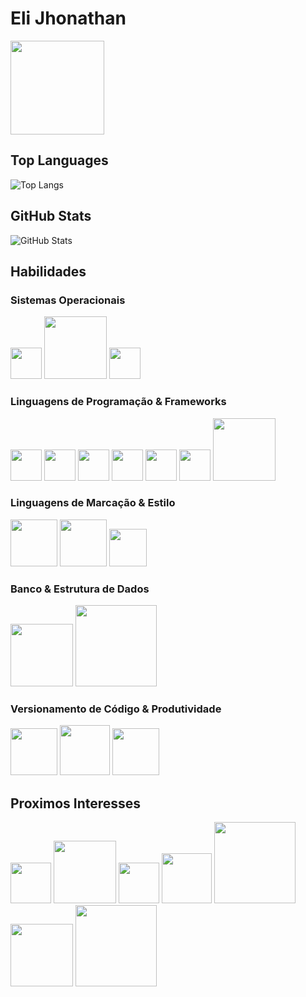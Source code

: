 # Eli Jhonathan
<a href="https://www.linkedin.com/in/eli-jhonathan-577a181a3/" target="_blank">
<img width="150px" src="https://th.bing.com/th/id/R.ef2f3c0ea2d1116f00a5bc56b8c066ce?rik=GYaDoFewrbjMYA&riu=http%3a%2f%2f1000marcas.net%2fwp-content%2fuploads%2f2020%2f01%2fLogo-Linkedin.png&ehk=S4bpGdTYO0hvPM28u%2bFMX4ma7sBWXFdx85iEGZWSx1I%3d&risl=&pid=ImgRaw&r=0">
</a>

## Top Languages
![Top Langs](https://github-readme-stats-git-masterrstaa-rickstaa.vercel.app/api/top-langs/?username=elijhonathan&layout=compact&bg_color=000&border_color=00FF00&title_color=A020F0&text_color=FFF)

## GitHub Stats
![GitHub Stats](https://github-readme-stats.vercel.app/api?username=elijhonathan&theme=highcontrast&bg_color=000&border_color=00FF00&show_icons=true&icon_color=00FF00&title_color=A020F0&text_color=FF6347)

## Habilidades

### Sistemas Operacionais
<span>
<img width="50px" src="https://th.bing.com/th/id/R.087592d687f2b81f5d8e0560eac9c106?rik=JOLI%2bzvaRIXDgA&riu=http%3a%2f%2fwww.pngall.com%2fwp-content%2fuploads%2f2%2fWindows-Logo-PNG-Images.png&ehk=noVcICuMo3s8pUnPsTRXyyBMfkH8NOopcBvXjZewrPA%3d&risl=&pid=ImgRaw&r=0">
<img width="100px" src="https://logosmarcas.net/wp-content/uploads/2020/09/Linux-Simbolo.png">
<img width="50px" src="https://th.bing.com/th/id/R.15539ff92ba466e78223b4a29c06fc12?rik=Li2RmtQHbxt7HQ&pid=ImgRaw&r=0"></span><br>

### Linguagens de Programação & Frameworks
<span>
<img width="50px" src="https://www.pngkit.com/png/full/101-1010012_download-png.png">
<img width="50px" src="https://www.pngkit.com/png/full/534-5342172_c-language-course-c-logo.png">
<img width="50px" src="https://seeklogo.com/images/C/c-logo-A44DB3D53C-seeklogo.com.png">
<img width="50px" src="https://brandslogos.com/wp-content/uploads/images/large/python-logo.png">
<img width="50px" src="https://upload.wikimedia.org/wikipedia/commons/6/6a/JavaScript-logo.png">
<img width="50px" src="https://www.senet.nl/wp-content/uploads/2021/03/NET_Logo.png">
<img width="100px" src="https://download.logo.wine/logo/Node.js/Node.js-Logo.wine.png"> 
</span>

### Linguagens de Marcação & Estilo
<span>
<img width="75px" src="https://th.bing.com/th/id/OIP.plSzXcrnJe39y9-UZqu1gwHaEj?rs=1&pid=ImgDetMain">
<img width="75px" src="https://th.bing.com/th/id/R.cae1b4f6b223fe5a7bb712b680cffa67?rik=DpBcDgsVsaTpvQ&riu=http%3a%2f%2fassets.stickpng.com%2fthumbs%2f5847f5bdcef1014c0b5e489c.png&ehk=ce9Og%2fYuXZic%2fTWR15NzqGIfTXj2rnuAd3m00U%2fIAWU%3d&risl=&pid=ImgRaw&r=0">
<img width="60px" src="https://logospng.org/download/css-3/logo-css-3-2048.png">
</span>

### Banco & Estrutura de Dados
<span>
<img width="100px" src="https://brandslogos.com/wp-content/uploads/images/large/mysql-logo-1.png">
<img width="130px" src="https://logodix.com/logo/1593265.png">
</span>

### Versionamento de Código & Produtividade
<span>
<img width="75px" src="https://icon-library.com/images/github-icon-white/github-icon-white-6.jpg">
<img width="80px" src="https://www.sensioffice.com/expertise/git/git-001-v01-red-1000x750.png">
<img width="75px" src="https://upload.wikimedia.org/wikipedia/commons/thumb/e/e9/Notion-logo.svg/1024px-Notion-logo.svg.png">
</span>

## Proximos Interesses
<span>
<img width="65px" src="https://static.vecteezy.com/system/resources/previews/022/424/590/original/java-logo-editorial-free-vector.jpg">
<img width="100px" src="https://pngimg.com/uploads/php/php_PNG43.png">
<img width="65px" src="https://upload.wikimedia.org/wikipedia/commons/thumb/4/4c/Typescript_logo_2020.svg/1200px-Typescript_logo_2020.svg.png">
<img width="80px" src="https://lh6.googleusercontent.com/lL8897gat-qHdewSnz-dxZ-mh-JkICqa8XqbdhvGcyYGeeInmZCFFnzub2CiysD0TzXW64w2OueRRYcywop2G41lfPHJSEk9WKkN0qtX3DAh9kft7IDwV-e8SwfccTsCEeNvzYlm">
<img width="130px" src="https://pluspng.com/img-png/react-logo-png-react-js-logo-history-design-history-and-evolution-5500x3094.png">
<img width="100px" src="https://devoncroft.com/wp-content/uploads/2019/08/AWS-Logo.png">
<img width="130px" src="https://download.logo.wine/logo/Microsoft_Azure/Microsoft_Azure-Logo.wine.png">

  
</span>
